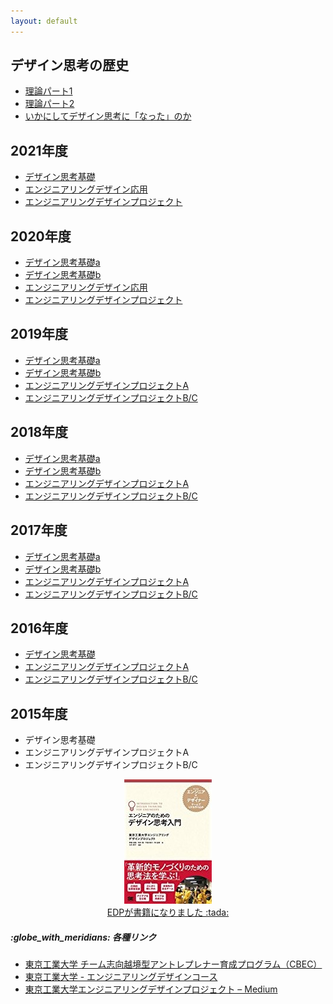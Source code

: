 ```yaml
---
layout: default
---
```


<div class="row">

<div class="col-md-7">

<h2>デザイン思考の歴史</h2>

<ul>
<li><a href="https://medium.com/titech-eng-and-design/%E3%83%87%E3%82%B6%E3%82%A4%E3%83%B3%E6%80%9D%E8%80%83%E3%81%AE%E6%AD%B4%E5%8F%B2-%E7%90%86%E8%AB%96%E3%83%91%E3%83%BC%E3%83%881-e8ef02195fbe">理論パート1</a></li>
<li><a href="https://medium.com/titech-eng-and-design/%E3%83%87%E3%82%B6%E3%82%A4%E3%83%B3%E6%80%9D%E8%80%83%E3%81%AE%E6%AD%B4%E5%8F%B2-%E7%90%86%E8%AB%96%E3%83%91%E3%83%BC%E3%83%882-5b9cb1229064">理論パート2</a></li>
<li><a href="https://medium.com/titech-eng-and-design/%E3%83%87%E3%82%B6%E3%82%A4%E3%83%B3%E6%80%9D%E8%80%83%E3%81%AE%E6%AD%B4%E5%8F%B2-%E3%81%84%E3%81%8B%E3%81%AB%E3%81%97%E3%81%A6%E3%83%87%E3%82%B6%E3%82%A4%E3%83%B3%E6%80%9D%E8%80%83%E3%81%AB-%E3%81%AA%E3%81%A3%E3%81%9F-%E3%81%AE%E3%81%8B-9949a1b79c79">いかにしてデザイン思考に「なった」のか</a></li>
</ul>

<h2>2021年度</h2>
<ul>
<li><a href="/2021-dtf/">デザイン思考基礎</a></li>
<li><a href="/2021-eda/">エンジニアリングデザイン応用</a></li>
<li><a href="/2021-edp/">エンジニアリングデザインプロジェクト</a></li>
</ul>

<h2>2020年度</h2>
<ul>
<li><a href="/2020-dtf-a/">デザイン思考基礎a</a></li>
<li><a href="/2020-dtf-b/">デザイン思考基礎b</a></li>
<li><a href="/2020-eda/">エンジニアリングデザイン応用</a></li>
<li><a href="/2020-edp/">エンジニアリングデザインプロジェクト</a></li>
</ul>


<h2>2019年度</h2>
<ul>
<li><a href="/2019-dtf-a/">デザイン思考基礎a</a></li>
<li><a href="/2019-dtf-b/">デザイン思考基礎b</a></li>
<li><a href="/2019-edp-a/">エンジニアリングデザインプロジェクトA</a></li>
<li><a href="/2019-edp-bc/">エンジニアリングデザインプロジェクトB/C</a></li>
</ul>


<h2>2018年度</h2>
<ul>
<li><a href="/2018-dtf-a/">デザイン思考基礎a</a></li>
<li><a href="/2018-dtf-b/">デザイン思考基礎b</a></li>
<li><a href="/2018-edp-a/">エンジニアリングデザインプロジェクトA</a></li>
<li><a href="/2018-edp-bc/">エンジニアリングデザインプロジェクトB/C</a></li>
</ul>


<h2>2017年度</h2>
<ul>
<li><a href="/2017-dtf-a/">デザイン思考基礎a</a></li>
<li><a href="/2017-dtf-b/">デザイン思考基礎b</a></li>
<li><a href="/2017-edp-a/">エンジニアリングデザインプロジェクトA</a></li>
<li><a href="/2017-edp-bc/">エンジニアリングデザインプロジェクトB/C</a></li>
</ul>

<h2>2016年度</h2>
<ul>
<li><a href="/2016-dtf/">デザイン思考基礎</a></li>
<li><a href="/2016-edp-a/">エンジニアリングデザインプロジェクトA</a></li>
<li><a href="/2016-edp-bc/">エンジニアリングデザインプロジェクトB/C</a></li>
</ul>


<h2>2015年度</h2>
<ul>
<li>デザイン思考基礎</li>
<li>エンジニアリングデザインプロジェクトA</li>
<li>エンジニアリングデザインプロジェクトB/C</li>
</ul>

</div>

<div class="col-md-5">

<!-- <div class="panel panel-default">
 !--   <div class="panel-heading">イベント情報</div>
 !--   <div class="panel-body">
 !--   </div>
 !-- </div> -->


<div class="card">
  <div class="card-body">
    <p class="card-text"  style="text-align:center;">
<a href="http://www.shoeisha.co.jp/book/detail/9784798153858"><img src="images/edp-book.jpg" alt="edp book" /><br />EDPが書籍になりました :tada: </a>
	</p>
  </div>
</div>

<div class="card">
  <div class="card-body">
    <h5 class="card-title">:globe_with_meridians: 各種リンク</h5>
    <p class="card-text"  style="text-align:center;">
<ul>
<li><a href="http://www.eng.titech.ac.jp/~cbe/">東京工業大学 チーム志向越境型アントレプレナー育成プログラム（CBEC）</a></li>
<li><a href="http://www.esd.titech.ac.jp/">東京工業大学 - エンジニアリングデザインコース</a></li>
<li><a href="https://medium.com/titech-eng-and-design">東京工業大学エンジニアリングデザインプロジェクト – Medium</a></li>
</ul>
	</p>
  </div>
</div>

</div>

</div>
